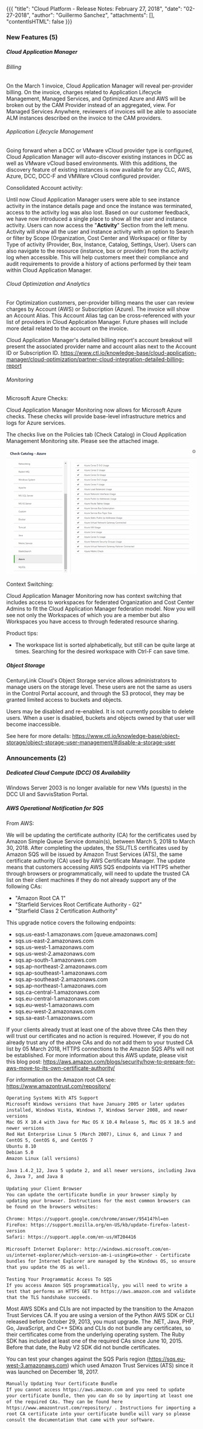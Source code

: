 {{{
"title": "Cloud Platform - Release Notes: February 27, 2018",
"date": "02-27-2018",
"author": "Guillermo Sanchez",
"attachments": [],
"contentIsHTML": false
}}}

### New Features (5)

##### Cloud Application Manager

###### Billing

On the March 1 invoice, Cloud Application Manager will reveal per-provider billing. On the invoice, charges related to Application Lifecycle Management, Managed Services, and Optimized Azure and AWS will be broken out by the CAM Provider instead of an aggregated, view. For Managed Services Anywhere, reviewers of invoices will be able to associate ALM instances described on the invoice to the CAM providers.

###### Application Lifecycle Management

Going forward when a DCC or VMware vCloud provider type is configured, Cloud Application Manager will auto-discover existing instances in DCC as well as VMware vCloud based environments. With this additions, the discovery feature of existing instances is now available for any CLC, AWS, Azure, DCC, DCC-F and VMWare vCloud configured provider.

Consolidated Account activity:

Until now Cloud Application Manager users were able to see instance activity in the instance details page and once the instance was terminated, access to the activity log was also lost. Based on our customer feedback, we have now introduced a single place to show all the user and instance activity. Users can now access the "**Activity**" Section from the left menu. Activity will show all the user and instance activity with an option to Search or filter by Scope (Organization, Cost Center and Workspace) or filter by Type of activity (Provider, Box, Instance, Catalog, Settings, User). Users can also navigate to the resource (instance, box or provider) from the activity log when accessible. This will help customers meet their compliance and audit requirements to provide a history of actions performed by their team within Cloud Application Manager.

###### Cloud Optimization and Analytics

For Optimization customers, per-provider billing means the user can review charges by Account (AWS) or Subscription (Azure). The invoice will show an Account Alias. This Account Alias tag can be cross-referenced with your list of providers in Cloud Application Manager. Future phases will include more detail related to the account on the invoice.

Cloud Application Manager's detailed billing report's account breakout  will present the associated provider name and account alias next to the Account ID or Subscription ID. https://www.ctl.io/knowledge-base/cloud-application-manager/cloud-optimization/partner-cloud-integration-detailed-billing-report

###### Monitoring

Microsoft Azure Checks:

Cloud Application Manager Monitoring now allows for Microsoft Azure checks.  These checks will provide base-level infrastructure metrics and logs for Azure services. 
 
The checks live on the Policies tab (Check Catalog) in Cloud Application Management Monitoring site.  Please see the attached image.

![Image1](../../images/2018-02-27_ReleaseNotes_AzureChecks.png)

Context Switching:

Cloud Application Manager Monitoring now has context switching that includes access to workspaces for federated Organization and Cost Center Admins to fit the Cloud Application Manager federation model.  Now you will see not only the Workspaces of which you are a member but also Workspaces you have access to through federated resource sharing.

Product tips:
* The workspace list is sorted alphabetically, but still can be quite large at times.  Searching for the desired workspace with Ctrl-F can save time.

##### Object Storage

CenturyLink Cloud's Object Storage service allows administrators to manage users on the storage level. These users are not the same as users in the Control Portal account, and through the S3 protocol, they may be granted limited access to buckets and objects.

Users may be disabled and re-enabled. It is not currently possible to delete users. When a user is disabled, buckets and objects owned by that user will become inaccessible.

See here for more details: https://www.ctl.io/knowledge-base/object-storage/object-storage-user-management/#disable-a-storage-user

### Announcements (2)

##### Dedicated Cloud Compute (DCC) OS Availability

Windows Server 2003 is no longer available for new VMs (guests) in the DCC UI and SavvisStation Portal.

##### AWS Operational Notification for SQS

From AWS:

We will be updating the certificate authority (CA) for the certificates used by Amazon Simple Queue Service domain(s), between March 5, 2018 to March 30, 2018. After completing the updates, the SSL/TLS certificates used by Amazon SQS will be issued by Amazon Trust Services (ATS), the same certificate authority (CA) used by AWS Certificate Manager. The update means that customers accessing AWS SQS endpoints via HTTPS whether through browsers or programmatically, will need to update the trusted CA list on their client machines if they do not already support any of the following CAs:
- "Amazon Root CA 1"
- "Starfield Services Root Certificate Authority - G2"
- "Starfield Class 2 Certification Authority"

This upgrade notice covers the following endpoints:
- sqs.us-east-1.amazonaws.com [queue.amazonaws.com]
- sqs.us-east-2.amazonaws.com
- sqs.us-west-1.amazonaws.com
- sqs.us-west-2.amazonaws.com
- sqs.ap-south-1.amazonaws.com
- sqs.ap-northeast-2.amazonaws.com
- sqs.ap-southeast-1.amazonaws.com
- sqs.ap-southeast-2.amazonaws.com
- sqs.ap-northeast-1.amazonaws.com
- sqs.ca-central-1.amazonaws.com
- sqs.eu-central-1.amazonaws.com
- sqs.eu-west-1.amazonaws.com
- sqs.eu-west-2.amazonaws.com
- sqs.sa-east-1.amazonaws.com

If your clients already trust at least one of the above three CAs then they will trust our certificates and no action is required. However, if you do not already trust any of the above CAs and do not add them to your trusted CA list by 05 March 2018, HTTPS connections to the Amazon SQS APIs will not be established. For more information about this AWS update, please visit this blog post: https://aws.amazon.com/blogs/security/how-to-prepare-for-aws-move-to-its-own-certificate-authority/

For information on the Amazon root CA see: https://www.amazontrust.com/repository/

    Operating Systems With ATS Support
    Microsoft Windows versions that have January 2005 or later updates installed, Windows Vista, Windows 7, Windows Server 2008, and newer versions
    Mac OS X 10.4 with Java for Mac OS X 10.4 Release 5, Mac OS X 10.5 and newer versions
    Red Hat Enterprise Linux 5 (March 2007), Linux 6, and Linux 7 and CentOS 5, CentOS 6, and CentOS 7
    Ubuntu 8.10
    Debian 5.0
    Amazon Linux (all versions)

    Java 1.4.2_12, Java 5 update 2, and all newer versions, including Java 6, Java 7, and Java 8

    Updating your Client Browser
    You can update the certificate bundle in your browser simply by updating your browser. Instructions for the most common browsers can be found on the browsers websites:

    Chrome: https://support.google.com/chrome/answer/95414?hl=en
    FireFox: https://support.mozilla.org/en-US/kb/update-firefox-latest-version
    Safari: https://support.apple.com/en-us/HT204416

    Microsoft Internet Explorer: http://windows.microsoft.com/en-us/internet-explorer/which-version-am-i-using#ie=other - Certificate bundles for Internet Explorer are managed by the Windows OS, so ensure that you update the OS as well.

    Testing Your Programmatic Access To SQS
    If you access Amazon SQS programmatically, you will need to write a test that performs an HTTPS GET to https://aws.amazon.com and validate that the TLS handshake succeeds.

Most AWS SDKs and CLIs are not impacted by the transition to the Amazon Trust Services CA. If you are using a version of the Python AWS SDK or CLI released before October 29, 2013, you must upgrade. The .NET, Java, PHP, Go, JavaScript, and C++ SDKs and CLIs do not bundle any certificates, so their certificates come from the underlying operating system. The Ruby SDK has included at least one of the required CAs since June 10, 2015. Before that date, the Ruby V2 SDK did not bundle certificates.

You can test your changes against the SQS Paris region (https://sqs.eu-west-3.amazonaws.com) which used Amazon Trust Services (ATS) since it was launched on December 18, 2017.

    Manually Updating Your Certificate Bundle
    If you cannot access https://aws.amazon.com and you need to update your certificate bundle, then you can do so by importing at least one of the required CAs. They can be found here https://www.amazontrust.com/repository/ . Instructions for importing a root CA certificate into your certificate bundle will vary so please consult the documentation that came with your software.

